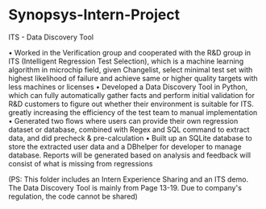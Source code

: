# Synopsys-Intern-Project
ITS - Data Discovery Tool

• Worked in the Verification group and cooperated with the R&D group in ITS (Intelligent Regression Test Selection), which is a machine learning algorithm in microchip field, given Changelist, select minimal test set with highest likelihood of failure and achieve same or higher quality targets with less machines or licenses
• Developed a Data Discovery Tool in Python, which can fully automatically gather facts and perform initial validation for R&D customers to figure out whether their environment is suitable for ITS. greatly increasing the efficiency of the test team to manual implementation
• Generated two flows where users can provide their own regression dataset or database, combined with Regex and SQL command to extract data, and did precheck & pre-calculation
• Built up an SQLite database to store the extracted user data and a DBhelper for developer to manage database. Reports will be generated based on analysis and feedback will consist of what is missing from regressions

(PS: This folder includes an Intern Experience Sharing and an ITS demo. The Data Discovery Tool is mainly from Page 13-19. Due to company's regulation, the code cannot be shared)
